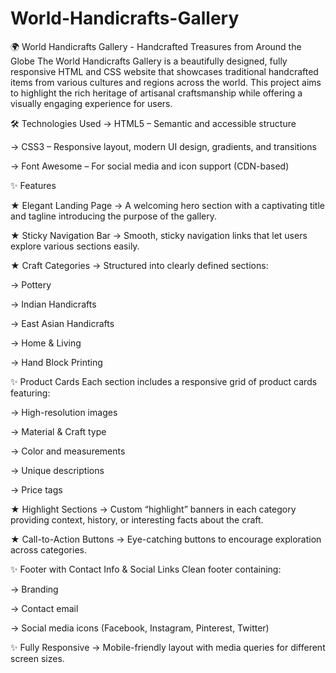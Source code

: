 # World-Handicrafts-Gallery
🌍 World Handicrafts Gallery - Handcrafted Treasures from Around the Globe
The World Handicrafts Gallery is a beautifully designed, fully responsive HTML and CSS website that showcases traditional handcrafted items from various cultures and regions across the world. This project aims to highlight the rich heritage of artisanal craftsmanship while offering a visually engaging experience for users.

🛠️ Technologies Used
→ HTML5 – Semantic and accessible structure

→ CSS3 – Responsive layout, modern UI design, gradients, and transitions

→ Font Awesome – For social media and icon support (CDN-based)

✨ Features

★ Elegant Landing Page
→ A welcoming hero section with a captivating title and tagline introducing the purpose of the gallery.

★ Sticky Navigation Bar
→ Smooth, sticky navigation links that let users explore various sections easily.

★ Craft Categories
→ Structured into clearly defined sections:

→ Pottery

→ Indian Handicrafts

→ East Asian Handicrafts

→ Home & Living

→ Hand Block Printing

✨ Product Cards
 Each section includes a responsive grid of product cards featuring:

→ High-resolution images

→ Material & Craft type

→ Color and measurements

→ Unique descriptions

→ Price tags

★ Highlight Sections
→ Custom “highlight” banners in each category providing context, history, or interesting facts about the craft.

★ Call-to-Action Buttons
→ Eye-catching buttons to encourage exploration across categories.

✨ Footer with Contact Info & Social Links
 Clean footer containing:

→ Branding

→ Contact email

→ Social media icons (Facebook, Instagram, Pinterest, Twitter)

✨ Fully Responsive
 → Mobile-friendly layout with media queries for different screen sizes.


